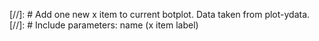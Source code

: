 [//]: # Add one new x item to current botplot. Data taken from plot-ydata.
[//]: # Include parameters: name (x item label)

<script>

data.push({
  y: [
	{%- for yd in {{plot-ydata}} -%}
	  '{{yd}}',
	{%- endfor -%}
	],
  type: 'box',
	name: '{{include.name}}',
  marker: {
    color: 'rgb(8,81,156)',
  },
})

</script>
